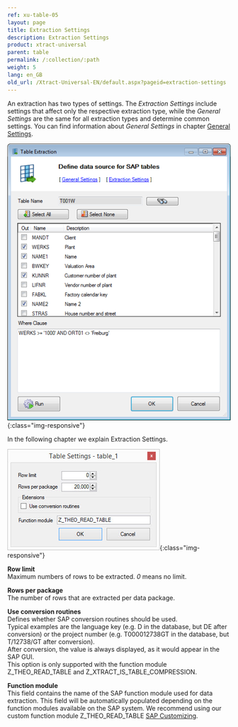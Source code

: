 ```yaml
---
ref: xu-table-05
layout: page
title: Extraction Settings 
description: Extraction Settings
product: xtract-universal
parent: table
permalink: /:collection/:path
weight: 5
lang: en_GB
old_url: /Xtract-Universal-EN/default.aspx?pageid=extraction-settings
---
```


An extraction has two types of settings. The *Extraction Settings* include settings that affect only the respective extraction type, while the *General Settings* are the same for all extraction types and determine common settings. You can find information about *General Settings* in chapter [General Settings](../advanced-techniques/general-settings).

![Extraction-Settings-01](/img/content/Extraction-Settings-01.png){:class="img-responsive"} 

In the following chapter we explain Extraction Settings.    

![Table-Extraction-Settings](/img/content/Table-Extraction-Settings.jpg){:class="img-responsive"}

**Row limit**<br>
Maximum numbers of rows to be extracted. *0* means no limit.

**Rows per package**<br>
The number of rows that are extracted per data package.

**Use conversion routines**<br>
Defines whether SAP conversion routines should be used.<br>
Typical examples are the language key (e.g. D in the database, but DE after conversion) or the project number (e.g. T000012738GT in the database, but T/12738/GT after conversion).<br>
After conversion, the value is always displayed, as it would appear in the SAP GUI.<br>
This option is only supported with the function module Z_THEO_READ_TABLE and Z_XTRACT_IS_TABLE_COMPRESSION. 

**Function module**<br>
This field contains the name of the SAP function module used for data extraction. This field will be automatically populated depending on the function modules available on the SAP system. We recommend using our custom function module Z_THEO_READ_TABLE [SAP Customizing](../sap-customizing/custom-function-module-for-table-extraction).
